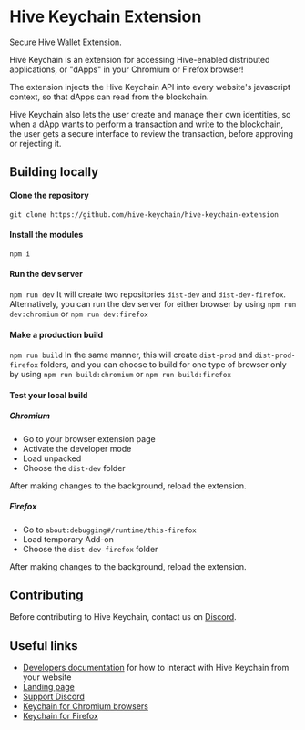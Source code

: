 # Hive Keychain Extension

Secure Hive Wallet Extension.

Hive Keychain is an extension for accessing Hive-enabled distributed applications, or "dApps" in your Chromium or Firefox browser!

The extension injects the Hive Keychain API into every website's javascript context, so that dApps can read from the blockchain.

Hive Keychain also lets the user create and manage their own identities, so when a dApp wants to perform a transaction and write to the blockchain, the user gets a secure interface to review the transaction, before approving or rejecting it.

## Building locally

#### Clone the repository

`git clone https://github.com/hive-keychain/hive-keychain-extension`

#### Install the modules

`npm i`

#### Run the dev server

`npm run dev`
It will create two repositories `dist-dev` and `dist-dev-firefox`.
Alternatively, you can run the dev server for either browser by using `npm run dev:chromium` or `npm run dev:firefox`

#### Make a production build

`npm run build`
In the same manner, this will create `dist-prod` and `dist-prod-firefox` folders, and you can choose to build for one type of browser only by using `npm run build:chromium` or `npm run build:firefox`

#### Test your local build

##### Chromium

- Go to your browser extension page
- Activate the developer mode
- Load unpacked
- Choose the `dist-dev` folder

After making changes to the background, reload the extension.

##### Firefox

- Go to `about:debugging#/runtime/this-firefox`
- Load temporary Add-on
- Choose the `dist-dev-firefox` folder

After making changes to the background, reload the extension.

## Contributing

Before contributing to Hive Keychain, contact us on [Discord](https://discord.com/invite/3EM6YfRrGv).

## Useful links

- [Developers documentation](./documentation/README.md) for how to interact with Hive Keychain from your website
- [Landing page](https://hive-keychain.com)
- [Support Discord](https://discord.com/invite/3EM6YfRrGv)
- [Keychain for Chromium browsers](https://chrome.google.com/webstore/detail/hive-keychain/jcacnejopjdphbnjgfaaobbfafkihpep?hl=en)
- [Keychain for Firefox](https://addons.mozilla.org/en-US/firefox/addon/hive-keychain/)
